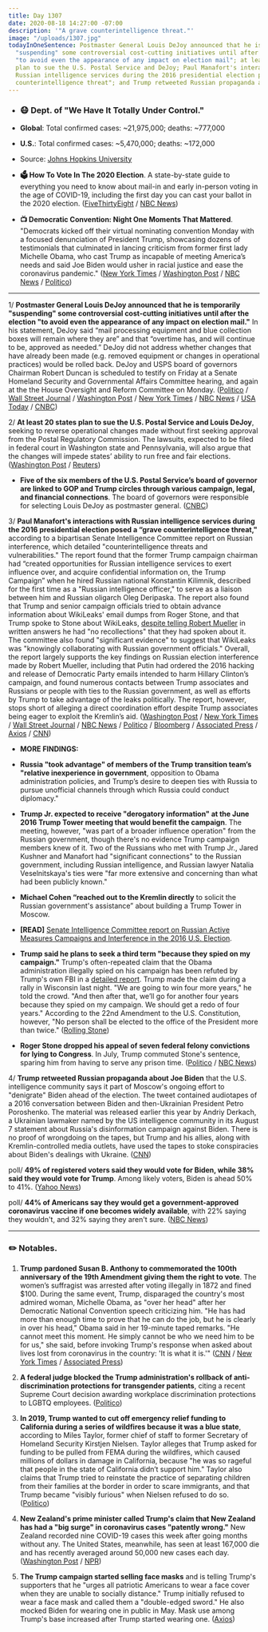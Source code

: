 ```yaml
---
title: Day 1307
date: 2020-08-18 14:27:00 -07:00
description: '"A grave counterintelligence threat."'
image: "/uploads/1307.jpg"
todayInOneSentence: Postmaster General Louis DeJoy announced that he is temporarily
  "suspending" some controversial cost-cutting initiatives until after the election
  "to avoid even the appearance of any impact on election mail"; at least 20 states
  plan to sue the U.S. Postal Service and DeJoy; Paul Manafort's interactions with
  Russian intelligence services during the 2016 presidential election posed a "grave
  counterintelligence threat"; and Trump retweeted Russian propaganda about Joe Biden.
---
```


* ### 😷 Dept. of "We Have It Totally Under Control."

* **Global**: Total confirmed cases: \~21,975,000; deaths: \~777,000

* **U.S.**: Total confirmed cases: \~5,470,000; deaths: \~172,000

* Source: [Johns Hopkins University](https://coronavirus.jhu.edu/map.html)

* **🗳 How To Vote In The 2020 Election**. A state-by-state guide to everything you need to know about mail-in and early in-person voting in the age of COVID-19, including the first day you can cast your ballot in the 2020 election. ([FiveThirtyEight](https://projects.fivethirtyeight.com/how-to-vote-2020/) / [NBC News](https://www.nbcnews.com/specials/plan-your-vote-state-by-state-guide-voting-by-mail-early-in-person-voting-election/index.html?cid=bc_npd_nn_ms_np-1_200816))

* **📺 Democratic Convention: Night One Moments That Mattered**. "Democrats kicked off their virtual nominating convention Monday with a focused denunciation of President Trump, showcasing dozens of testimonials that culminated in lancing criticism from former first lady Michelle Obama, who cast Trump as incapable of meeting America’s needs and said Joe Biden would usher in racial justice and ease the coronavirus pandemic." ([New York Times](https://www.nytimes.com/2020/08/17/us/politics/democratic-national-convention-recap.html) / [Washington Post](https://www.washingtonpost.com/elections/2020/08/17/democratic-national-convention-live-updates/) / [NBC News](https://www.nbcnews.com/politics/politics-news/live-blog/democratic-national-convention-live-updates-dnc-day-2-n1237094/ncrd1237103#liveBlogHeader) / [Politico](https://www.politico.eu/article/trump-to-michelle-obama-i-wouldnt-be-here-if-it-werent-for-barack/))

---

1/ **Postmaster General Louis DeJoy announced that he is temporarily "suspending" some controversial cost-cutting initiatives until after the election "to avoid even the appearance of any impact on election mail."** In his statement, DeJoy said “mail processing equipment and blue collection boxes will remain where they are” and that “overtime has, and will continue to be, approved as needed.” DeJoy did not address whether changes that have already been made (e.g. removed equipment or changes in operational practices) would be rolled back. DeJoy and USPS board of governors Chairman Robert Duncan is scheduled to testify on Friday at a Senate Homeland Security and Governmental Affairs Committee hearing, and again at the the House Oversight and Reform Committee on Monday. ([Politico](https://www.politico.com/news/2020/08/18/dejoy-suspends-usps-changes-under-pressure-397765) / [Wall Street Journal](https://www.wsj.com/articles/postmaster-general-dejoy-to-testify-before-senate-panel-friday-11597758378?mod=hp_lead_pos1) / [Washington Post](https://www.washingtonpost.com/politics/senate-will-hold-postal-service-hearing-with-dejoy-on-friday-as-mail-delay-fears-grow/2020/08/18/5f978e76-e14f-11ea-8dd2-d07812bf00f7_story.html) / [New York Times](https://www.nytimes.com/live/2020/08/18/us/dnc-convention-election?action=click&module=Top%20Stories&pgtype=Homepage) / [NBC News](https://www.nbcnews.com/news/us-news/postmaster-general-dejoy-suspends-changes-usps-until-after-election-n1237122) / [USA Today](https://www.usatoday.com/story/news/politics/elections/2020/08/18/election-usps-postmaster-general-says-hes-suspending-mail-changes/5602523002/) / [CNBC](https://www.cnbc.com/2020/08/18/usps-chief-louis-dejoy-suspends-some-changes-to-post-office-until-after-2020-election.html))

2/ **At least 20 states plan to sue the U.S. Postal Service and Louis DeJoy**, seeking to reverse operational changes made without first seeking approval from the Postal Regulatory Commission. The lawsuits, expected to be filed in federal court in Washington state and Pennsylvania, will also argue that the changes will impede states’ ability to run free and fair elections. ([Washington Post](https://www.washingtonpost.com/politics/at-least-20-states-plan-to-sue-the-us-postal-service-over-service-delays-threat-to-election/2020/08/18/c6ca2dc6-e166-11ea-b69b-64f7b0477ed4_story.html?tidr) / [Reuters](https://www.reuters.com/article/us-usa-election-post-office/states-to-sue-trump-administration-over-postal-changes-amid-voting-fears-idUSKCN25E1Q2))

* **Five of the six members of the U.S. Postal Service’s board of governor are linked to GOP and Trump circles through various campaign, legal, and financial connections**. The board of governors were responsible for selecting Louis DeJoy as postmaster general. ([CNBC](https://www.cnbc.com/2020/08/18/gop-and-trump-ties-run-deep-on-the-us-postal-services-board-of-governors.html))

3/ **Paul Manafort's interactions with Russian intelligence services during the 2016 presidential election posed a “grave counterintelligence threat,"** according to a bipartisan Senate Intelligence Committee report on Russian interference, which detailed "counterintelligence threats and vulnerabilities." The report found that the former Trump campaign chairman had “created opportunities for Russian intelligence services to exert influence over, and acquire confidential information on, the Trump Campaign” when he hired Russian national Konstantin Kilimnik, described for the first time as a "Russian intelligence officer," to serve as a liaison between him and Russian oligarch Oleg Deripaska. The report also found that Trump and senior campaign officials tried to obtain advance information about WikiLeaks' email dumps from Roger Stone, and that Trump spoke to Stone about WikiLeaks, [despite telling Robert Mueller](https://whatthefuckjusthappenedtoday.com/2018/11/28/day-678/#1-trump-told-robert-mueller-that-rog) in written answers he had "no recollections" that they had spoken about it. The committee also found "significant evidence" to suggest that WikiLeaks was "knowingly collaborating with Russian government officials." Overall, the report largely supports the key findings on Russian election interference made by Robert Mueller, including that Putin had ordered the 2016 hacking and release of Democratic Party emails intended to harm Hillary Clinton’s campaign, and found numerous contacts between Trump associates and Russians or people with ties to the Russian government, as well as efforts by Trump to take advantage of the leaks politically. The report, however, stops short of alleging a direct coordination effort despite Trump associates being eager to exploit the Kremlin’s aid.  ([Washington Post](https://www.washingtonpost.com/national-security/senate-intelligence-trump-russia-report/2020/08/18/62a7573e-e093-11ea-b69b-64f7b0477ed4_story.html) / [New York Times](https://www.nytimes.com/2020/08/18/us/politics/senate-intelligence-russian-interference-report.html) / [Wall Street Journal](https://www.wsj.com/articles/senate-intelligence-committee-releases-final-report-from-russia-investigation-11597758014) / [NBC News](https://www.nbcnews.com/politics/national-security/bipartisan-senate-report-describes-2016-trump-campaign-eager-accept-help-n1237002) / [Politico](https://www.politico.com/news/2020/08/18/manafort-worked-with-russian-intel-officer-who-may-have-been-involved-in-dnc-hack-senate-panel-says-397597) / [Bloomberg](https://www.bloomberg.com/news/articles/2020-08-18/putin-ordered-2016-democratic-hack-bipartisan-senate-panel-says?sref=MIBMEEoj) / [Associated Press](https://apnews.com/5e833a62e9492f6a66624b7920cc846a) / [Axios](https://www.axios.com/senate-intelligence-russia-interference-971619a8-a806-470a-9de6-1416220ab35b.html) / [CNN](https://www.cnn.com/2020/08/18/politics/senate-intelligence-report-russia-election-interference-efforts/index.html))

* **MORE FINDINGS:**

* **Russia "took advantage" of members of the Trump transition team’s "relative inexperience in government**, opposition to Obama administration policies, and Trump’s desire to deepen ties with Russia to pursue unofficial channels through which Russia could conduct diplomacy."

* **Trump Jr. expected to receive "derogatory information" at the June 2016 Trump Tower meeting that would benefit the campaign**. The meeting, however, "was part of a broader influence operation" from the Russian government, though there's no evidence Trump campaign members knew of it. Two of the Russians who met with Trump Jr., Jared Kushner and Manafort had "significant connections" to the Russian government, including Russian intelligence, and Russian lawyer Natalia Veselnitskaya's ties were "far more extensive and concerning than what had been publicly known."

* **Michael Cohen “reached out to the Kremlin directly** to solicit the Russian government's assistance” about building a Trump Tower in Moscow.

* **\[READ\]** [Senate Intelligence Committee report on Russian Active Measures Campaigns and Interference in the 2016 U.S. Election](https://www.documentcloud.org/documents/7039362-Senate-Intelligence-Committee-Russia.html).

* **Trump said he plans to seek a third term "because they spied on my campaign."** Trump's often-repeated claim that the Obama administration illegally spied on his campaign has been refuted by Trump's own FBI in a [detailed report](https://apnews.com/c6efe460414b401abb0e86f45099380f). Trump made the claim during a rally in Wisconsin last night. "We are going to win four more years," he told the crowd. "And then after that, we’ll go for another four years because they spied on my campaign. We should get a redo of four years." According to the 22nd Amendment to the U.S. Constitution, however, "No person shall be elected to the office of the President more than twice." ([Rolling Stone](https://www.rollingstone.com/politics/politics-news/trump-third-term-because-they-spied-on-him-1045743/))

* **Roger Stone dropped his appeal of seven federal felony convictions for lying to Congress**. In July, Trump commuted Stone's sentence, sparing him from having to serve any prison time. ([Politico](https://www.politico.com/news/2020/08/18/roger-stone-felony-appeal-397548) / [NBC News](https://www.nbcnews.com/politics/justice-department/roger-stone-drops-fight-be-proclaimed-innocent-n1237102))

4/ **Trump retweeted Russian propaganda about Joe Biden** that the U.S. intelligence community says it part of Moscow's ongoing effort to "denigrate" Biden ahead of the election. The tweet contained audiotapes of a 2016 conversation between Biden and then-Ukrainian President Petro Poroshenko. The material was released earlier this year by Andriy Derkach, a Ukrainian lawmaker named by the US intelligence community in its August 7 statement about Russia's disinformation campaign against Biden. There is no proof of wrongdoing on the tapes, but Trump and his allies, along with Kremlin-controlled media outlets, have used the tapes to stoke conspiracies about Biden's dealings with Ukraine. ([CNN](https://www.cnn.com/2020/08/17/politics/trump-retweets-known-russian-disinformation-biden-derkach/index.html))

poll/ **49% of registered voters said they would vote for Biden, while 38% said they would vote for Trump**. Among likely voters, Biden is ahead 50% to 41%. ([Yahoo News](https://news.yahoo.com/new-yahoo-news-you-gov-poll-shows-biden-ahead-of-trump-by-11-points-among-registered-voters-his-largest-lead-yet-180802634.html))

poll/ **44% of Americans say they would get a government-approved coronavirus vaccine if one becomes widely available**, with 22% saying they wouldn't, and 32% saying they aren't sure. ([NBC News](https://www.nbcnews.com/politics/2020-election/poll-less-half-americans-say-they-ll-get-coronavirus-vaccine-n1236971))

---

### ✏️ Notables.

1. **Trump pardoned Susan B. Anthony to commemorated the 100th anniversary of the 19th Amendment giving them the right to vote**. The women’s suffragist was arrested after voting illegally in 1872 and fined $100. During the same event, Trump, disparaged the country's most admired woman, Michelle Obama, as "over her head" after her Democratic National Convention speech criticizing him. "He has had more than enough time to prove that he can do the job, but he is clearly in over his head," Obama said in her 19-minute taped remarks. "He cannot meet this moment. He simply cannot be who we need him to be for us," she said, before invoking Trump's response when asked about lives lost from coronavirus in the country: 'It is what it is.'" ([CNN](https://www.cnn.com/2020/08/18/politics/donald-trump-michelle-obama-susan-b-anthony/index.html) / [New York Times](https://www.nytimes.com/2020/08/18/us/politics/trump-susan-b-anthony-pardon.html) / [Associated Press](https://apnews.com/0bc7c76b965205e136e05277911bb2a2))

2. **A federal judge blocked the Trump administration's rollback of anti-discrimination protections for transgender patients**, citing a recent Supreme Court decision awarding workplace discrimination protections to LGBTQ employees. ([Politico](https://www.politico.com/news/2020/08/17/judge-trump-rollback-transgender-health-397332))

3. **In 2019, Trump wanted to cut off emergency relief funding to California during a series of wildfires because it was a blue state**, according to Miles Taylor, former chief of staff to former Secretary of Homeland Security Kirstjen Nielsen. Taylor alleges that Trump asked for funding to be pulled from FEMA during the wildfires, which caused millions of dollars in damage in California, because "he was so rageful that people in the state of California didn’t support him." Taylor also claims that Trump tried to reinstate the practice of separating children from their families at the border in order to scare immigrants, and that Trump became "visibly furious" when Nielsen refused to do so. ([Politico](https://www.politico.com/news/2020/08/17/trump-california-wildfire-money-397340))

4. **New Zealand's prime minister called Trump's claim that New Zealand has had a "big surge" in coronavirus cases "patently wrong."** New Zealand recorded nine COVID-19 cases this week after going months without any. The United States, meanwhile, has seen at least 167,000 die and has recently averaged around 50,000 new cases each day. ([Washington Post](https://www.washingtonpost.com/nation/2020/08/18/trump-new-zealand-ardern-coronavirus/) / [NPR](https://www.npr.org/sections/coronavirus-live-updates/2020/08/18/903480195/trumps-claim-of-a-new-zealand-surge-is-patently-wrong-ardern-says))

5. **The Trump campaign started selling face masks** and is telling Trump's supporters that he "urges all patriotic Americans to wear a face cover when they are unable to socially distance." Trump initially refused to wear a face mask and called them a "double-edged sword." He also mocked Biden for wearing one in public in May. Mask use among Trump's base increased after Trump started wearing one. ([Axios](https://www.axios.com/trump-campaign-2020-face-masks-b8bc4a17-b187-431b-aef6-d1777df2d36c.html))